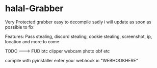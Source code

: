 # halal-Grabber

Very Protected grabber 
easy to decompile sadly i will update as soon as possible to fix

Features: Pass stealing, discord stealing, cookie stealing, screenshot, ip, location and more to come


TODO ---> 
FUD
btc clipper
webcam photo
obf
etc

compile with pyinstaller
enter your webhook in "WEBHOOKHERE"
